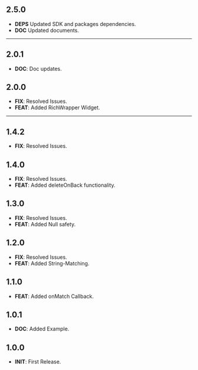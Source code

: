 ## 2.5.0
- **DEPS** Updated SDK and packages dependencies.
- **DOC** Updated documents.
---

## 2.0.1
- **DOC**: Doc updates.

## 2.0.0
- **FIX**: Resolved Issues.
- **FEAT**: Added RichWrapper Widget.

---

## 1.4.2
- **FIX**: Resolved Issues.

## 1.4.0
- **FIX**: Resolved Issues.
- **FEAT**: Added deleteOnBack functionality.

## 1.3.0
- **FIX**: Resolved Issues.
- **FEAT**: Added Null safety.

## 1.2.0
- **FIX**: Resolved Issues.
- **FEAT**: Added String-Matching.

## 1.1.0
- **FEAT**: Added onMatch Callback.

## 1.0.1
- **DOC**: Added Example.

## 1.0.0
- **INIT**: First Release.

